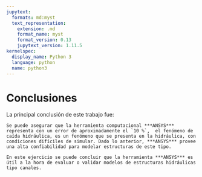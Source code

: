 ```yaml
---
jupytext:
  formats: md:myst
  text_representation:
    extension: .md
    format_name: myst
    format_version: 0.13
    jupytext_version: 1.11.5
kernelspec:
  display_name: Python 3
  language: python
  name: python3
---
```


# Conclusiones

La principal conclusión de este trabajo fue:

```{admonition} sobre la herramienta de modelación
Se puede asegurar que la herramienta computacional ***ANSYS*** representa con un error de aproximadamente el `10 %`,  el fenómeno de caída hidráulica, es un fenómeno que se presenta en la hidráulica, con condiciones difíciles de simular. Dado lo anterior, ***ANSYS*** provee una alta confiabilidad para modelar estructuras de este tipo.
```

```{admonition} sobre la herramienta de modelación
En este ejercicio se puede concluir que la herramienta ***ANSYS*** es útil a la hora de evaluar o validar modelos de estructuras hidráulicas tipo canales. 
```

